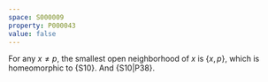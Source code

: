 ```yaml
---
space: S000009
property: P000043
value: false
---
```


For any $x \neq p$, the smallest open neighborhood of $x$ is $\{x,p\}$, which is homeomorphic to {S10}. And
{S10|P38}.
